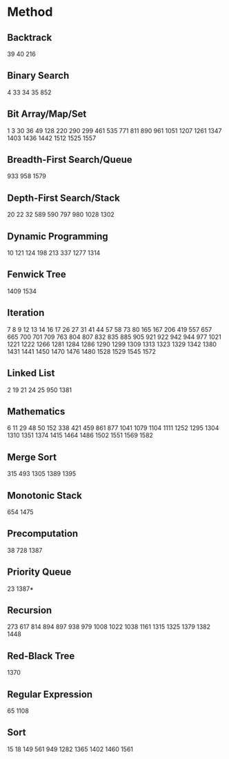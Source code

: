 # Method
## Backtrack
39
40
216
## Binary Search
4
33
34
35
852
## Bit Array/Map/Set
1
3
30
36
49
128
220
290
299
461
535
771
811
890
961
1051
1207
1261
1347
1403
1436
1442
1512
1525
1557
## Breadth-First Search/Queue
933
958
1579
## Depth-First Search/Stack
20
22
32
589
590
797
980
1028
1302
## Dynamic Programming
10
121
124
198
213
337
1277
1314
## Fenwick Tree
1409
1534
## Iteration
7
8
9
12
13
14
16
17
26
27
31
41
44
57
58
73
80
165
167
206
419
557
657
665
700
701
709
763
804
807
832
835
885
905
921
922
942
944
977
1021
1221
1222
1266
1281
1284
1286
1290
1299
1309
1313
1323
1329
1342
1380
1431
1441
1450
1470
1476
1480
1528
1529
1545
1572
## Linked List
2
19
21
24
25
950
1381
## Mathematics
6
11
29
48
50
152
338
421
459
861
877
1041
1079
1104
1111
1252
1295
1304
1310
1351
1374
1415
1464
1486
1502
1551
1569
1582
## Merge Sort
315
493
1305
1389
1395
## Monotonic Stack
654
1475
## Precomputation
38
728
1387
## Priority Queue
23
1387*
## Recursion
273
617
814
894
897
938
979
1008
1022
1038
1161
1315
1325
1379
1382
1448
## Red-Black Tree
1370
## Regular Expression
65
1108
## Sort
15
18
149
561
949
1282
1365
1402
1460
1561
